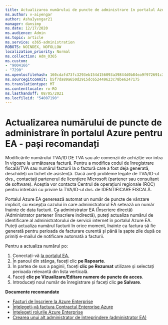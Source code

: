 ```yaml
---
title: Actualizarea numărului de puncte de administrare în portalul Azure pentru EA - pași recomandați
ms.author: v-aiyengar
author: AshaIyengar21
manager: dansimp
ms.date: 12/17/2020
ms.audience: Admin
ms.topic: article
ms.service: o365-administration
ROBOTS: NOINDEX, NOFOLLOW
localization_priority: Normal
ms.collection: Adm_O365
ms.custom:
- "9004166"
- "7290"
ms.openlocfilehash: 160cdafd73fc3293eb154d156093a39844d0b84ea9f972691c3630693d720b38
ms.sourcegitcommit: b5f7da89a650d2915dc652449623c78be6247175
ms.translationtype: MT
ms.contentlocale: ro-RO
ms.lasthandoff: 08/05/2021
ms.locfileid: "54007190"
---
```

# <a name="update-po-number-in-azure-ea-portal---recommended-steps"></a>Actualizarea numărului de puncte de administrare în portalul Azure pentru EA - pași recomandați

Modificările numărului TVA/ID DE TVA sau ale comenzii de achiziție vor intra în vigoare la următoarea factură. Pentru a modifica codul de înregistrare fiscală/TVA sau numărul facturii la o factură care a fost deja generată, deschideți un tichet de asistență. Dacă aveți probleme legate de TVA/ID-ul dvs., contactați partenerul de licențiere Microsoft (partener sau consultant de software). Aceștia vor contacta Centrul de operațiuni regionale (ROC) pentru întrebări cu privire la TVA/ID-ul dvs. de IDENTIFICARE FISCALĂ. 

Portalul Azure EA generează automat un număr de puncte de vânzare implicit, cu excepția cazului în care administratorul EA setează un număr înainte de data facturii. Ca administrator EA (Înscriere directă) /Administrator partener (Înscriere indirectă), puteți actualiza numărul de identificare al administratorului de servicii internet în portalul Azure EA. Puteți actualiza numărul facturii în orice moment, înainte ca factura să fie generată pentru perioada de facturare curentă și până la șapte zile după ce primiți e-mailul de notificare automată a facturii.    

Pentru a actualiza numărul po:

1. Conectați-vă [la portalul EA.](https://ea.azure.com/)
1. În panoul din stânga, faceți clic **pe Rapoarte**.
1. În partea de sus a paginii, faceți **clic pe Rezumat** utilizare și selectați perioada relevantă din lista verticală.
1. Faceți **clic pe Vizualizare/Editare numere de puncte de acces**.
1. Introduceți noul număr de înregistrare și faceți clic **pe Salvare**.

**Documente recomandate** 

- [Facturi de înscriere la Azure Enterprise](https://docs.microsoft.com/azure/billing/billing-ea-portal-enrollment-invoices) 
- [Înțelegeți-vă factura Contractul Enterprise Azure](https://docs.microsoft.com/azure/billing/billing-understand-your-bill-ea)  
- [Înțelegeți rolurile Azure Enterprise](https://docs.microsoft.com/azure/billing/billing-understand-your-bill-ea) 
- [Crearea unui alt administrator de întreprindere (administrator EA)](https://docs.microsoft.com/azure/cost-management-billing/manage/ea-portal-administration#create-another-enterprise-administrator) 
